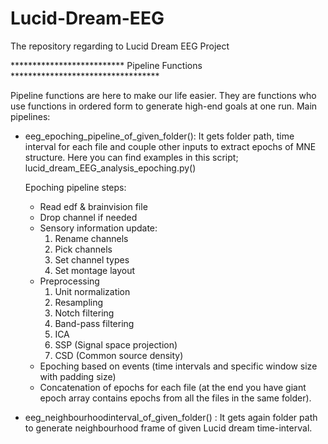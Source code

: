 # Lucid-Dream-EEG
The repository regarding to Lucid Dream EEG Project


************************** Pipeline Functions **********************************

Pipeline functions are here to make our life easier. They are functions who use functions in ordered form to generate high-end goals at one run. 
Main pipelines:
* eeg_epoching_pipeline_of_given_folder(): It gets folder path, time interval for each file and couple other inputs to extract epochs of MNE structure.
  Here you can find examples in this script; lucid_dream_EEG_analysis_epoching.py() 
  
  Epoching pipeline steps:
  - Read edf & brainvision file
  - Drop channel if needed
  - Sensory information update:
    1) Rename channels
    2) Pick channels
    3) Set channel types
    4) Set montage layout
  - Preprocessing
    1) Unit normalization
    2) Resampling
    3) Notch filtering
    4) Band-pass filtering
    5) ICA
    6) SSP (Signal space projection)
    7) CSD (Common source density)
  - Epoching based on events (time intervals and specific window size with padding size)
  - Concatenation of epochs for each file (at the end you have giant epoch array contains epochs from all the files in the same folder).
  
* eeg_neighbourhoodinterval_of_given_folder() : It gets again folder path to generate neighbourhood frame of given Lucid dream time-interval.
